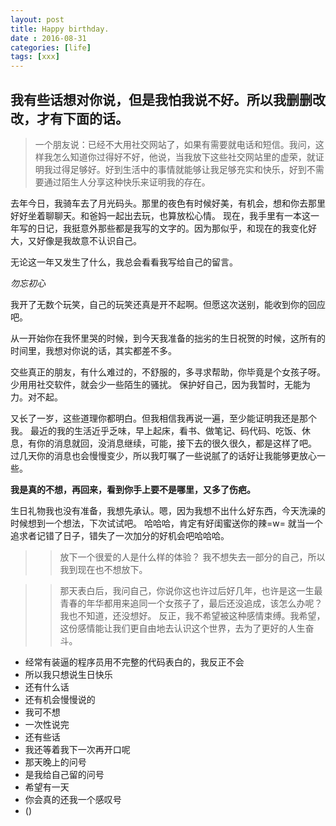 ```yaml
---
layout: post
title: Happy birthday.
date : 2016-08-31
categories: [life]
tags: [xxx]
---
```


## 我有些话想对你说，但是我怕我说不好。所以我删删改改，才有下面的话。


> 一个朋友说：已经不大用社交网站了，如果有需要就电话和短信。我问，这样我怎么知道你过得好不好，他说，当我放下这些社交网站里的虚荣，就证明我过得足够好。好到生活中的事情就能够让我足够充实和快乐，好到不需要通过陌生人分享这种快乐来证明我的存在。



去年今日，我骑车去了月光码头。那里的夜色有时候好美，有机会，想和你去那里好好坐着聊聊天。和爸妈一起出去玩，也算放松心情。
现在，我手里有一本这一年写的日记，我挺意外那些都是我写的文字的。因为那似乎，和现在的我变化好大，又好像是我故意不认识自己。

无论这一年又发生了什么，我总会看看我写给自己的留言。


*_勿忘初心_*

我开了无数个玩笑，自己的玩笑还真是开不起啊。但愿这次送别，能收到你的回应吧。

从一开始你在我怀里哭的时候，到今天我准备的拙劣的生日祝贺的时候，这所有的时间里，我想对你说的话，其实都差不多。

交些真正的朋友，有什么难过的，不舒服的，多寻求帮助，你毕竟是个女孩子呀。少用用社交软件，就会少一些陌生的骚扰。
保护好自己，因为我暂时，无能为力。对不起。

又长了一岁，这些道理你都明白。但我相信我再说一遍，至少能证明我还是那个我。
最近的我的生活近乎乏味，早上起床，看书、做笔记、码代码、吃饭、休息，有你的消息就回，没消息继续，可能，接下去的很久很久，都是这样了吧。
过几天你的消息也会慢慢变少，所以我叮嘱了一些说腻了的话好让我能够更放心一些。

**我是真的不想，再回来，看到你手上要不是哪里，又多了伤疤。**

生日礼物我也没有准备，我想先承认。嗯，因为我想不出什么好东西，今天洗澡的时候想到一个想法，下次试试吧。
哈哈哈，肯定有好闺蜜送你的辣=w= 就当一个追求者记错了日子，错失了一次加分的好机会吧哈哈哈。


>> 放下一个很爱的人是什么样的体验？
 我不想失去一部分的自己，所以我到现在也不想放下。
 
 
 
 
>> 那天表白后，我问自己，你说你这也许过后好几年，也许是这一生最青春的年华都用来追同一个女孩子了，最后还没追成，该怎么办呢？
 我也不知道，还没想好。
 反正，我不希望被这种感情束缚。我希望，这份感情能让我们更自由地去认识这个世界，去为了更好的人生奋斗。
 
 - 经常有装逼的程序员用不完整的代码表白的，我反正不会
 - 所以我只想说生日快乐
 - 还有什么话
 - 还有机会慢慢说的
 - 我可不想
 - 一次性说完
 - 还有些话
 - 我还等着我下一次再开口呢
 - 那天晚上的问号
 - 是我给自己留的问号
 - 希望有一天
 - 你会真的还我一个感叹号
 - ()


